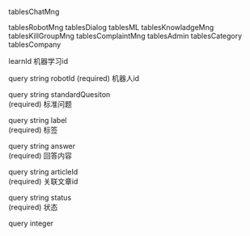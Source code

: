 tablesChatMng

tablesRobotMng
tablesDialog
tablesML
tablesKnowladgeMng
tablesKillGroupMng
tablesComplaintMng
tablesAdmin
tablesCategory
tablesCompany

learnId	
机器学习id

query	string
robotId	
(required)
机器人id

query	string
standardQuesiton	
(required)
标准问题

query	string
label	
(required)
标签

query	string
answer	
(required)
回答内容

query	string
articleId	
(required)
关联文章id

query	string
status	
(required)
状态

query	integer
